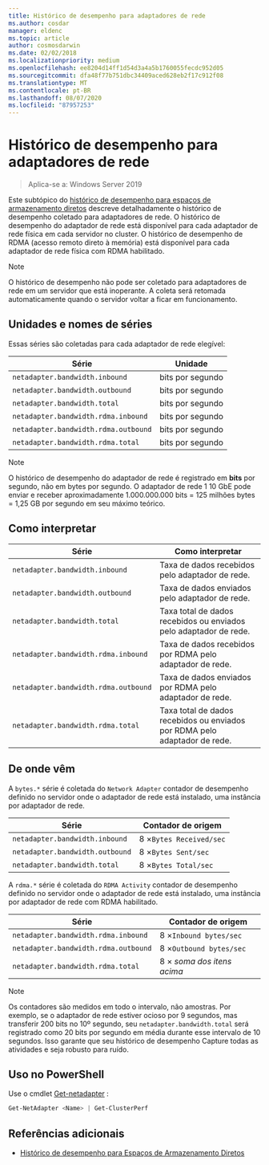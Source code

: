 ```yaml
---
title: Histórico de desempenho para adaptadores de rede
ms.author: cosdar
manager: eldenc
ms.topic: article
author: cosmosdarwin
ms.date: 02/02/2018
ms.localizationpriority: medium
ms.openlocfilehash: ee8204d14ff1d54d3a4a5b1760055fecdc952d05
ms.sourcegitcommit: dfa48f77b751dbc34409aced628eb2f17c912f08
ms.translationtype: MT
ms.contentlocale: pt-BR
ms.lasthandoff: 08/07/2020
ms.locfileid: "87957253"
---
```

# <a name="performance-history-for-network-adapters"></a>Histórico de desempenho para adaptadores de rede

> Aplica-se a: Windows Server 2019

Este subtópico do [histórico de desempenho para espaços de armazenamento diretos](performance-history.md) descreve detalhadamente o histórico de desempenho coletado para adaptadores de rede. O histórico de desempenho do adaptador de rede está disponível para cada adaptador de rede física em cada servidor no cluster. O histórico de desempenho de RDMA (acesso remoto direto à memória) está disponível para cada adaptador de rede física com RDMA habilitado.

   > [!NOTE]
   > O histórico de desempenho não pode ser coletado para adaptadores de rede em um servidor que está inoperante. A coleta será retomada automaticamente quando o servidor voltar a ficar em funcionamento.

## <a name="series-names-and-units"></a>Unidades e nomes de séries

Essas séries são coletadas para cada adaptador de rede elegível:

| Série                               | Unidade            |
|--------------------------------------|-----------------|
| `netadapter.bandwidth.inbound`       | bits por segundo |
| `netadapter.bandwidth.outbound`      | bits por segundo |
| `netadapter.bandwidth.total`         | bits por segundo |
| `netadapter.bandwidth.rdma.inbound`  | bits por segundo |
| `netadapter.bandwidth.rdma.outbound` | bits por segundo |
| `netadapter.bandwidth.rdma.total`    | bits por segundo |

   > [!NOTE]
   > O histórico de desempenho do adaptador de rede é registrado em **bits** por segundo, não em bytes por segundo. O adaptador de rede 1 10 GbE pode enviar e receber aproximadamente 1.000.000.000 bits = 125 milhões bytes = 1,25 GB por segundo em seu máximo teórico.

## <a name="how-to-interpret"></a>Como interpretar

| Série                               | Como interpretar                                                      |
|--------------------------------------|-----------------------------------------------------------------------|
| `netadapter.bandwidth.inbound`       | Taxa de dados recebidos pelo adaptador de rede.                         |
| `netadapter.bandwidth.outbound`      | Taxa de dados enviados pelo adaptador de rede.                             |
| `netadapter.bandwidth.total`         | Taxa total de dados recebidos ou enviados pelo adaptador de rede.           |
| `netadapter.bandwidth.rdma.inbound`  | Taxa de dados recebidos por RDMA pelo adaptador de rede.               |
| `netadapter.bandwidth.rdma.outbound` | Taxa de dados enviados por RDMA pelo adaptador de rede.                   |
| `netadapter.bandwidth.rdma.total`    | Taxa total de dados recebidos ou enviados por RDMA pelo adaptador de rede. |

## <a name="where-they-come-from"></a>De onde vêm

A `bytes.*` série é coletada do `Network Adapter` contador de desempenho definido no servidor onde o adaptador de rede está instalado, uma instância por adaptador de rede.

| Série                           | Contador de origem           |
|----------------------------------|--------------------------|
| `netadapter.bandwidth.inbound`   | 8 ×`Bytes Received/sec` |
| `netadapter.bandwidth.outbound`  | 8 ×`Bytes Sent/sec`     |
| `netadapter.bandwidth.total`     | 8 ×`Bytes Total/sec`    |

A `rdma.*` série é coletada do `RDMA Activity` contador de desempenho definido no servidor onde o adaptador de rede está instalado, uma instância por adaptador de rede com RDMA habilitado.

| Série                               | Contador de origem           |
|--------------------------------------|--------------------------|
| `netadapter.bandwidth.rdma.inbound`  | 8 ×`Inbound bytes/sec`  |
| `netadapter.bandwidth.rdma.outbound` | 8 ×`Outbound bytes/sec` |
| `netadapter.bandwidth.rdma.total`    | 8 × *soma dos itens acima*   |

   > [!NOTE]
   > Os contadores são medidos em todo o intervalo, não amostras. Por exemplo, se o adaptador de rede estiver ocioso por 9 segundos, mas transferir 200 bits no 10º segundo, seu `netadapter.bandwidth.total` será registrado como 20 bits por segundo em média durante esse intervalo de 10 segundos. Isso garante que seu histórico de desempenho Capture todas as atividades e seja robusto para ruído.

## <a name="usage-in-powershell"></a>Uso no PowerShell

Use o cmdlet [Get-netadapter](/powershell/module/netadapter/get-netadapter) :

```PowerShell
Get-NetAdapter <Name> | Get-ClusterPerf
```

## <a name="additional-references"></a>Referências adicionais

- [Histórico de desempenho para Espaços de Armazenamento Diretos](performance-history.md)
